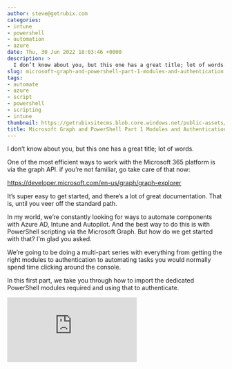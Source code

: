 ```yaml
---
author: steve@getrubix.com
categories:
- intune
- powershell
- automation
- azure
date: Thu, 30 Jun 2022 18:03:46 +0000
description: >
  I don’t know about you, but this one has a great title; lot of words. One of the most efficient ways to work with the Microsoft 365 platform is via the graph API. if you’re not familiar, go take care of that now: https://developer.microsoft.com/en-us/graph/graph-explorer It’s super easy to
slug: microsoft-graph-and-powershell-part-1-modules-and-authentication
tags:
- automate
- azure
- script
- powershell
- scripting
- intune
thumbnail: https://getrubixsitecms.blob.core.windows.net/public-assets/content/v1/thumbnails/microsoft-graph-and-powershell-part-1-modules-and-authentication_thumbnail.jpg
title: Microsoft Graph and PowerShell Part 1 Modules and Authentication
---
```


I don’t know about you, but this one has a great title; lot of words.

One of the most efficient ways to work with the Microsoft 365 platform is via the graph API. if you’re not familiar, go take care of that now:

https://developer.microsoft.com/en-us/graph/graph-explorer

It’s super easy to get started, and there’s a lot of great documentation. That is, until you veer off the standard path.

In my world, we’re constantly looking for ways to automate components with Azure AD, Intune and Autopilot. And the best way to do this is with PowerShell scripting via the Microsoft Graph. But how do we get started with that? I’m glad you asked.

We’re going to be doing a multi-part series with everything from getting the right modules to authentication to automating tasks you would normally spend time clicking around the console.

In this first part, we take you through how to import the dedicated PowerShell modules required and using that to authenticate.

<div class="iframe-wrapper">
  <iframe src="https://www.youtube.com/embed/ds7n9eexSl0?start=64feature=oembed" title="YouTube video player" frameborder="0" allowfullscreen></iframe>
</div>